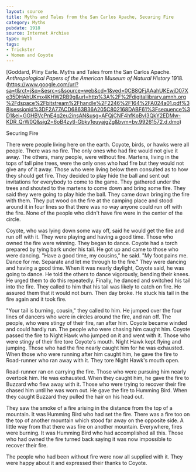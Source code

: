 ```yaml
---
layout: source
title: Myths and Tales from the San Carlos Apache, Securing Fire
category: Myths
pubdate: 1918
source: Internet Archive
type: myth
tags:
- Trickster
- Women and Coyote
---
```


[Goddard, Pliny Earle. Myths and Tales from the San Carlos Apache. *Anthropological Papers of the American Museum of Natural History* 1918. (https://www.google.com/url?sa=t&rct=j&q=&esrc=s&source=web&cd=1&ved=0CB8QFjAAahUKEwjD07Xe35DHAhUKmx4KHW2RB9g&url=http%3A%2F%2Fdigitallibrary.amnh.org%2Fdspace%2Fbitstream%2Fhandle%2F2246%2F164%2FA024a01.pdf%3Bjsessionid%3DF2A77ACD6863B36A205C802168DABF61%3Fsequence%3D1&ei=GGHBVcPnE4q2eu2insAN&usg=AFQjCNF4hfKpBvI3QkY2EDMw-KDR_QrW0Q&sig2=6oB4zytl-Gbky1euyajgZg&bvm=bv.99261572,d.dmo)

Securing Fire

There were people living here on the earth. Coyote, birds, or hawks were all people. There was no fire. The only ones who had fire would not give it away. The others, many people, were without fire. Martens, living in the tops of tall pine trees, were the only ones who had fire but they would not give any of it away. Those who were living below them consulted as to how they should get fire. They decided to play hide the ball and sent out invitations for everybody to come to the game. They gathered under the trees and shouted to the martens to come down and bring some fire. They said they were going to play hide the ball. They came down bringing the fire with them. They put wood on the fire at the camping place and stood around it in four lines so that there was no way anyone could run off with the fire. None of the people who didn't have fire were in the center of the
circle. 

Coyote, who was lying down some way off, said he would get the fire and run off with it. They were playing and having a good time. Those who owned the fire were winning. They began to dance. Coyote had a torch prepared by tying bark under his tail. He got up and came to those who were dancing. "Have a good time, my cousins," he said. "My foot pains me. Dance for me. Separate and let me through to the fire." They were dancing and having a good time. When it was nearly daylight, Coyote said, he was going to dance. He told the others to dance vigorously, bending their knees. He urged them to do this repeatedly. Finally, he danced and switched his tail into the fire. They called to him that his tail was likely to catch on fire. He assured them that it would not burn. Then day broke. He stuck his tail in the fire again and it took fire.

"Your tail is burning, cousin," they called to him. He jumped over the four lines of dancers who were in circles around the fire, and ran off. The people, who were stingy of their fire, ran after him. Coyote became winded and could hardly run. The people who were chasing him caught him. Coyote passed the fire to Night Hawk who jumped on it and went with it. Those who were stingy of their fire tore Coyote's mouth. Night Hawk kept flying and jumping. Those who had the fire nearly caught him for he was exhausted. When those who were running after him caught him, he gave the fire to Road-runner who ran away with it. They tore Night Hawk's mouth open. 

Road-runner ran on carrying the fire. Those who were pursuing him nearly overtook him. He was exhausted. When they caught him, he  gave the fire to Buzzard who flew away with it. Those who were trying to  recover their fire chased him until he was worn out. He gave the fire to  Humming Bird. When they caught Buzzard they pulled the hair on his head out.  

They saw the smoke of a fire arising in the distance from the top of a  mountain. It was Humming Bird who had set the fire. There was a fire  too on the top of another mountain which stood far away on the opposite  side. A little way from that there was fire on another mountain. Everywhere, fires were burning. It was Humming Bird who had accomplished all this. Those who had owned the fire turned back saying it was now impossible  to recover their fire.  

The people who had been without fire were now all supplied with it. They were happy about it and expressed their thanks to Coyote.
